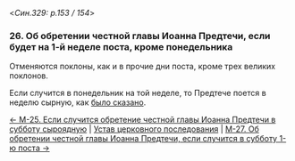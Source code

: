 
<*Син.329: p.153 / 154*>

### 26. Об обретении честной главы Иоанна Предтечи, если будет на 1-й неделе поста, кроме понедельника 

Отменяются поклоны, как и в прочие дни поста, кроме трех великих поклонов. 

Если случится в понедельник на той неделе, то Предтече поется в неделю 
сырную, как [было сказано](m_329_022.md).

[← М-25. Если случится обретение честной главы Иоанна Предтечи в субботу сыроядную](m_329_025.md)
| [Устав церковного последования](README.md)
| [М-27. Об обретении честной главы Иоанна Предтечи, если случится в субботу 1-ю поста →](m_329_027.md)
